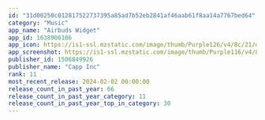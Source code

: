 ```yaml
---
id: "31d00250c012817522737395a85ad7b52eb2841af46aab61f8aa14a7767bed64"
category: "Music"
app_name: "Airbuds Widget"
app_id: 1638906106
app_icon: https://is1-ssl.mzstatic.com/image/thumb/Purple126/v4/8c/21/df/8c21df2a-eae8-b4ac-5293-d45a5757d82c/AppIcon-0-0-1x_U007emarketing-0-6-0-85-220.png/1024x1024bb.png
app_screenshot: https://is1-ssl.mzstatic.com/image/thumb/Purple116/v4/85/cf/ff/85cfff0b-cce9-06e6-1899-6452ad6a3d89/1ece24a1-d887-4701-b836-d0ef7f5e99b9_iPhone_U003d6.5_U002c_Langage_U003dEN_U002c_Screen_U003dScreen_1.jpg/1284x2778bb.png
publisher_id: 1506849926
publisher_name: "Capp Inc"
rank: 11
most_recent_release: 2024-02-02 00:00:00
release_count_in_past_year: 66
release_count_in_past_year_category: 11
release_count_in_past_year_top_in_category: 30
---
```

